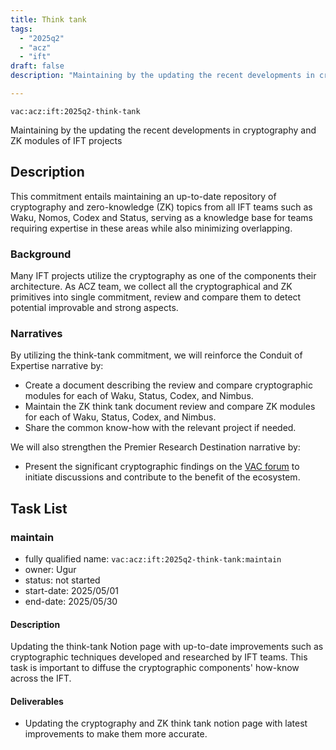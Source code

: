 ```yaml
---
title: Think tank
tags:
  - "2025q2"
  - "acz"
  - "ift"
draft: false
description: "Maintaining by the updating the recent developments in cryptography and ZK modules of IFT projects"

---
```


`vac:acz:ift:2025q2-think-tank`

Maintaining by the updating the recent developments in cryptography and ZK modules of IFT projects
## Description

This commitment entails maintaining an up-to-date repository 
of cryptography and zero-knowledge (ZK) topics from all IFT teams such as 
Waku, Nomos, Codex and Status, serving as a knowledge base for teams 
requiring expertise in these areas while also minimizing overlapping.

### Background

Many IFT projects utilize the cryptography as one of the components their architecture. 
As ACZ team, we collect all the cryptographical and ZK primitives into single commitment, 
review and compare them to detect potential improvable and strong aspects.

### Narratives
By utilizing the think-tank commitment, 
we will reinforce the Conduit of Expertise narrative by:
* Create a document describing the review and compare cryptographic modules for each of Waku, 
Status, Codex, and Nimbus.
* Maintain the ZK think tank document review and compare ZK modules for each of Waku, 
Status, Codex, and Nimbus.
* Share the common know-how with the relevant project if needed.

We will also strengthen the Premier Research Destination narrative by: 
* Present the significant cryptographic findings on the [VAC forum](https://forum.vac.dev/) 
to initiate discussions and contribute to the benefit of the ecosystem.

## Task List

### maintain

* fully qualified name: `vac:acz:ift:2025q2-think-tank:maintain`
* owner: Ugur
* status: not started
* start-date: 2025/05/01
* end-date: 2025/05/30

#### Description 

Updating the think-tank Notion page with up-to-date improvements such as cryptographic techniques 
developed and researched by IFT teams.
This task is important to diffuse the cryptographic components' how-know across the IFT. 

#### Deliverables 

* Updating the cryptography and ZK think tank notion page with latest improvements to make them more accurate.  
